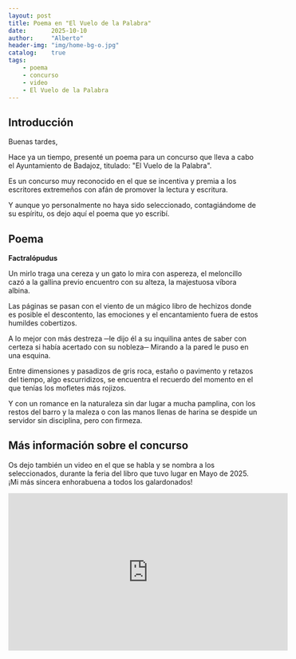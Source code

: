 ```yaml
---
layout: post
title: Poema en "El Vuelo de la Palabra"
date:       2025-10-10
author:     "Alberto"
header-img: "img/home-bg-o.jpg"
catalog:    true
tags:
    - poema
    - concurso
    - video
    - El Vuelo de la Palabra
---
```


## Introducción

Buenas tardes,

Hace ya un tiempo, presenté un poema para un concurso que lleva a cabo el Ayuntamiento de Badajoz, titulado: "El Vuelo de la Palabra".

Es un concurso muy reconocido en el que se incentiva y premia a los escritores extremeños con afán de promover la lectura y escritura.

Y aunque yo personalmente no haya sido seleccionado, contagiándome de su espíritu, os dejo aquí el poema que yo escribí.


## Poema

<p align="center">

**Factralópudus**

Un mirlo traga una cereza 
y un gato lo mira con aspereza, 
el meloncillo cazó a la gallina 
previo encuentro con su alteza, 
la majestuosa víbora albina.

Las páginas se pasan con el viento 
de un mágico libro de hechizos 
donde es posible el descontento, 
las emociones y el encantamiento 
fuera de estos humildes cobertizos.
 
A lo mejor con más destreza 
─le dijo él a su inquilina 
antes de saber con certeza 
si había acertado con su nobleza─ 
Mirando a la pared le puso en una esquina.

Entre dimensiones y pasadizos 
de gris roca, estaño o pavimento 
y retazos del tiempo, algo escurridizos, 
se encuentra el recuerdo del momento 
en el que tenías los mofletes más rojizos.
 
Y con un romance en la naturaleza 
sin dar lugar a mucha pamplina, 
con los restos del barro y la maleza 
o con las manos llenas de harina 
se despide un servidor sin disciplina, pero con firmeza.

</p>



## Más información sobre el concurso


Os dejo también un video en el que se habla y se nombra a los seleccionados, durante la feria del libro que tuvo lugar en Mayo de 2025.
¡Mi más sincera enhorabuena a todos los galardonados!

<iframe width="560" height="315" src="https://www.youtube-nocookie.com/embed/NrVKFT3_Huw?si=9kizhLQrg4jy4wDD" title="YouTube video player" frameborder="0" allow="accelerometer; autoplay; clipboard-write; encrypted-media; gyroscope; picture-in-picture; web-share" referrerpolicy="strict-origin-when-cross-origin" allowfullscreen="1"></iframe>



